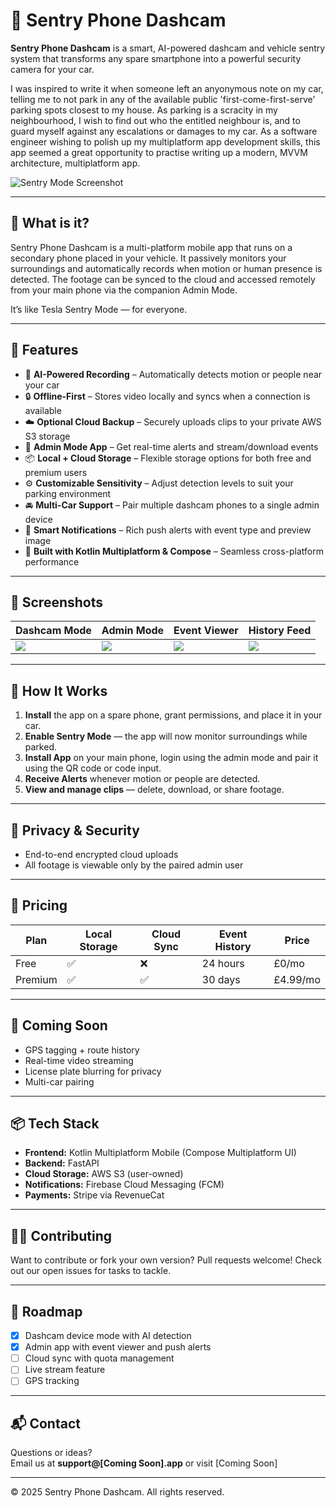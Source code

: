 # 📱 Sentry Phone Dashcam

**Sentry Phone Dashcam** is a smart, AI-powered dashcam and vehicle sentry system that transforms any spare smartphone into a powerful security camera for your car. 

I was inspired to write it when someone left an anyonymous note on my car, telling me to not park in any of the available public 'first-come-first-serve' parking spots closest to my house. As parking is a scracity in my neighbourhood, I wish to find out who the entitled neighbour is, and to guard myself against any escalations or damages to my car. As a software engineer wishing to polish up my multiplatform app development skills, this app seemed a great opportunity to practise writing up a modern, MVVM architecture, multiplatform app. 

![Sentry Mode Screenshot](./screenshots/sentry_mode_ui.png)

---

## 🚗 What is it?

Sentry Phone Dashcam is a multi-platform mobile app that runs on a secondary phone placed in your vehicle. It passively monitors your surroundings and automatically records when motion or human presence is detected. The footage can be synced to the cloud and accessed remotely from your main phone via the companion Admin Mode.

It’s like Tesla Sentry Mode — for everyone.

---

## 🎯 Features

- 🎥 **AI-Powered Recording** – Automatically detects motion or people near your car
- 🔒 **Offline-First** – Stores video locally and syncs when a connection is available
- ☁️ **Optional Cloud Backup** – Securely uploads clips to your private AWS S3 storage
- 📱 **Admin Mode App** – Get real-time alerts and stream/download events
- 📦 **Local + Cloud Storage** – Flexible storage options for both free and premium users
- ⚙️ **Customizable Sensitivity** – Adjust detection levels to suit your parking environment
- 🚘 **Multi-Car Support** – Pair multiple dashcam phones to a single admin device
- 🔔 **Smart Notifications** – Rich push alerts with event type and preview image
- 🧠 **Built with Kotlin Multiplatform & Compose** – Seamless cross-platform performance

---

## 📱 Screenshots

| Dashcam Mode  | Admin Mode  | Event Viewer  | History Feed |
|---------------|-------------|---------------|--------------|
| ![](./screenshots/dashcam_mode.png) | ![](./screenshots/admin_mode.png) | ![](./screenshots/event_viewer.png) | ![](./screenshots/history_feed.png) |

---

## 🔧 How It Works

1. **Install** the app on a spare phone, grant permissions, and place it in your car.
2. **Enable Sentry Mode** — the app will now monitor surroundings while parked.
3. **Install App** on your main phone, login using the admin mode and pair it using the QR code or code input.
4. **Receive Alerts** whenever motion or people are detected.
5. **View and manage clips** — delete, download, or share footage.

---

## 🔐 Privacy & Security

- End-to-end encrypted cloud uploads
- All footage is viewable only by the paired admin user

---

## 💸 Pricing

| Plan         | Local Storage | Cloud Sync | Event History | Price |
|--------------|---------------|------------|----------------|-------|
| Free         | ✅             | ❌         | 24 hours        | £0/mo |
| Premium      | ✅             | ✅         | 30 days         | £4.99/mo |

---

## 🚀 Coming Soon

- GPS tagging + route history
- Real-time video streaming
- License plate blurring for privacy
- Multi-car pairing

---

## 📦 Tech Stack

- **Frontend:** Kotlin Multiplatform Mobile (Compose Multiplatform UI)
- **Backend:** FastAPI
- **Cloud Storage:** AWS S3 (user-owned)
- **Notifications:** Firebase Cloud Messaging (FCM)
- **Payments:** Stripe via RevenueCat

---

## 👨‍💻 Contributing

Want to contribute or fork your own version?
Pull requests welcome! Check out our open issues for tasks to tackle.

---

## 🧭 Roadmap

- [x] Dashcam device mode with AI detection
- [x] Admin app with event viewer and push alerts
- [ ] Cloud sync with quota management
- [ ] Live stream feature
- [ ] GPS tracking

---

## 📬 Contact

Questions or ideas?  
Email us at **support@[Coming Soon].app** or visit [Coming Soon]

---

© 2025 Sentry Phone Dashcam. All rights reserved.

